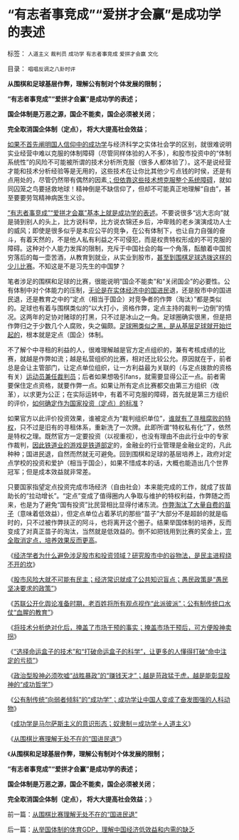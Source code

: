 # “有志者事竞成”“爱拼才会赢”是成功学的表述

标签： `人道主义` `裁判员` `成功学` `有志者事竞成` `爱拼才会赢` `文化` 

目录： `唱唱反调之八卦时评`

**从围棋和足球基层作弊，理解公有制对个体发展的限制；**

**“有志者事竞成”“爱拼才会赢”是成功学的表述；**

**国企体制是万恶之源，国企不能卖，国企必须被关闭**；

**完全取消国企体制（定点）， 将大大提高社会效益**；

[如果不首先阐明国人信仰中的成功学](../../../2013/4/25/成功学的“向弱者倾斜”的中国梦.md)与经济科学之实体社会学的区别，就很难说明实业经营中难以克服的体制障碍（尽管同样体验的人不多），和股市投资中的“体制系统性”的风险不可能被所谓的技术分析所克服（很多人都体验了）。这不是说经营才能和技术分析经验等是无用的，这些技术在让你比其他少亏点钱的时侯，还是有点用处的，尽管仍然带有偶然的因素[；但依靠这些技术想克服整个系统障碍](../../../2013/4/25/“成功学”培养奋发图强的人科动物.md)，就如同囚笼之鸟要拯救地球！精神倒是不缺信仰了，但却不可能真正地理解“自由”，甚至要要劳驾精神病医生义诊。

[“有志者事竞成”“爱拼才会赢”基本上就是成功学的表述](http://darthvad.blog.163.com/blog/static/5339947020106149313867/)。不要说很多“远大志向”就是骑到别人的头上，比方说科举，比方说衣锦还乡后，冲卑贱的老乡演演成功人士的威风；即使是很多似乎是本应公平的竞争，在公有体制下，也让自力自强的奋斗，有着天然的，不是他人私有利益之不可侵犯，而是权贵特权形成的不可克服的障碍。这种对个人能力发挥的限制，充斥于中国社会的每一个角落，酝酿着中国贫穷落后的每一壶苦酒，从教育到就业，从实业到股市，[甚至到围棋足球选拨这样的少儿比赛](../../../2010/7/3/计划经济令中国足球先天不足.md)。不知这是不是习先生的中国梦？

笔者涉足的围棋和足球的比赛，很能说明“国企不能卖”和“关闭国企”的必要性。公有体制中对个体能力的压制，[无论是在实体经济中的国进民](../../../2013/4/9/民粹炒作“中石化退休活不下去”.md)退，还是股市中的国进民退，还是教育之中的“定点（相当于国企）对竞争者的作弊（淘汰）”都是类似的。足球也有着与围棋类似的“以大打小，资格作弊，定点主持的裁判一边倒”的情况。这两年的足协对赌球的打黑，只不过是冰山之一角。足球圈确实很黑，但是把作弊归之于少数几个人腐败，失之偏颇。[足球圈类似之黑，是从基层足球就开始烂起的](../../../2010/7/2/中国足球的合理定位是卡塔尔朝鲜的对手.md)，根本就是定点（国企）体制。



不了解个中寻租的利益的人，很难理解越是官方定点组织的，兼有考核成绩的比赛，就越是作弊如流；越是私营组织的比赛，相对还比较公允。原因就在于，前者总是会让主管部门，让定点单位组织，让一方利益最为关联的（与定点拨款的资格有关）[运动员兼任裁判员](../../../2013/1/23/佛山小夫妻案中展示未来的“天堂&nbsp;or&nbsp;地狱”.md)；后者如果想吸引fans，就需要显得公正一点。前者需要保住定点资格，就要作弊一点。如果让所有定点比赛都交由第三方组织（改革），以求更为公正；在实际运转中，有着不可克服的障碍，首先就是第三方组织的评价，[如何确定作为国家投资（定点）的标准](../../../2013/2/3/雾霾的国家标准的商业化.md)？

如果官方以此评价投资效果，谁被定点为“裁判组织单位”，[谁就有了寻租腐败的特权](../../../2010/2/28/行政垄断的专营权与黑社会腐败的关系.md)，只不过是旧有的寻租体系，重新洗了一次牌。此即所谓“特权私有化”了，依然是特权之理。既然官方一定要投资（以视重视），也没有理由不由此行业中的专家作裁判，[因此铁道业的游戏是铁道部定](../../../2013/1/23/佛山夫妻案中的默认权益，公益诉讼，国进民退.md)的，金融业的行业管理是金融业定的，凡此种种；国进民退，自然而然就无可避免。回到围棋和足球的基层培养上，政府对定点学校的投资和爱护（相当于国企），如果不惜成本的话，大概也能造出几个世界冠军；但是成本效益就非常差。

只要国家指望定点投资完成市场经济（自由社会）本来能完成的工作，就成了拔苗助长的“拉动增长”。“定点”变成了值得圈内人争取与维护的特权利益，作弊随之而来，也是为了避免“国有投资”比民营相比显得付诸东流。[作弊淘汰了大量自费的苗子](../../../2010/7/2/决定足球实力的因素；球员相对收入越高水平越差.md)（意味着低效益），但定点单位占着茅坑的那些“苗子”大部分不是超龄的就是临时的，只不过被作弊扶正的阿斗，也将离开这个圈子。结果举国体制的培养，反而变成了对真正苗子的淘汰，当然就是低效益的。倒不如把钱用到比赛的奖金上，[完全取消定点，培养效果反而更高](../../../2010/7/3/资本主义的产业建设才能振兴中国足球.md)。

《[经济学者为什么避免涉足股市和投资领域？研究股市中的谷物法，是民主进程绕不开的坎](../../../2012/1/5/股市的风险到底有多大？更大的风险从那里来？.md)》

《[股市风险大就不可能有民主；经济常识就成了公共知识盲点；愚民政策是“愚民坚决要求的政策”](../../../2012/1/6/股市风险大，中国就不可能有民主.md)》

《[苏联公开化舆论准备时期，老百姓将所有观点视作“此派彼派”；公有制传统口水仗“血腥的教育”](../../../2012/1/6/为什么苏联公开化，没有铺平戈尔巴乔夫改革路？.md)》

《[将技术分析绝对化后，掩盖了市场干预的事实；掩盖市场干预后，可方便股神卖拐](../../../2012/1/6/技术分析绝对化的政治意义和股神的奋斗.md)》

《[“选择命运盒子的技术”和“打破命运盒子的科学”，让更多的人懂得打破“命中注定的亏损”](../../../2012/1/7/“选择命运盒子的技术”和“打破命运盒子的科学”.md)》

《[政治型股神必须吹嘘“战胜暴政”的“赚钱天才”；越是苛政猛于虎，越是能彰显股神的“成功哲学”](../../../2013/4/24/为什么股民赚不到钱？股神却赚盘满钵满？.md)》

《[公有制传统“向弱者倾斜”的“成功学”；成功学让中国人变成了奋发图强的人科动物](../../../2013/4/25/“成功学”培养奋发图强的人科动物.md)》

《[成功学是马尔萨斯主义的意识形态；奴隶制＝成功学＋人道主义](../../../2013/4/25/成功学的“向弱者倾斜”的中国梦.md)》

《[从围棋比赛理解无处不在的“国进民退”](../../../2013/4/30/从围棋比赛理解无处不在的“国进民退”.md)》

《**从围棋和足球基层作弊，理解公有制对个体发展的限制；**

**“有志者事竞成”“爱拼才会赢”是成功学的表述；**

**国企体制是万恶之源，国企不能卖，国企必须被关闭**；

**完全取消国企体制（定点）， 将大大提高社会效益**；》



前一篇：[从围棋比赛理解无处不在的“国进民退”](../../../2013/4/30/从围棋比赛理解无处不在的“国进民退”.md)

后一篇：[从举国体制的体育GDP，理解中国经济低效益和内需的缺乏](../../../2013/4/30/从举国体制的体育GDP，理解中国经济低效益和内需的缺乏.md)